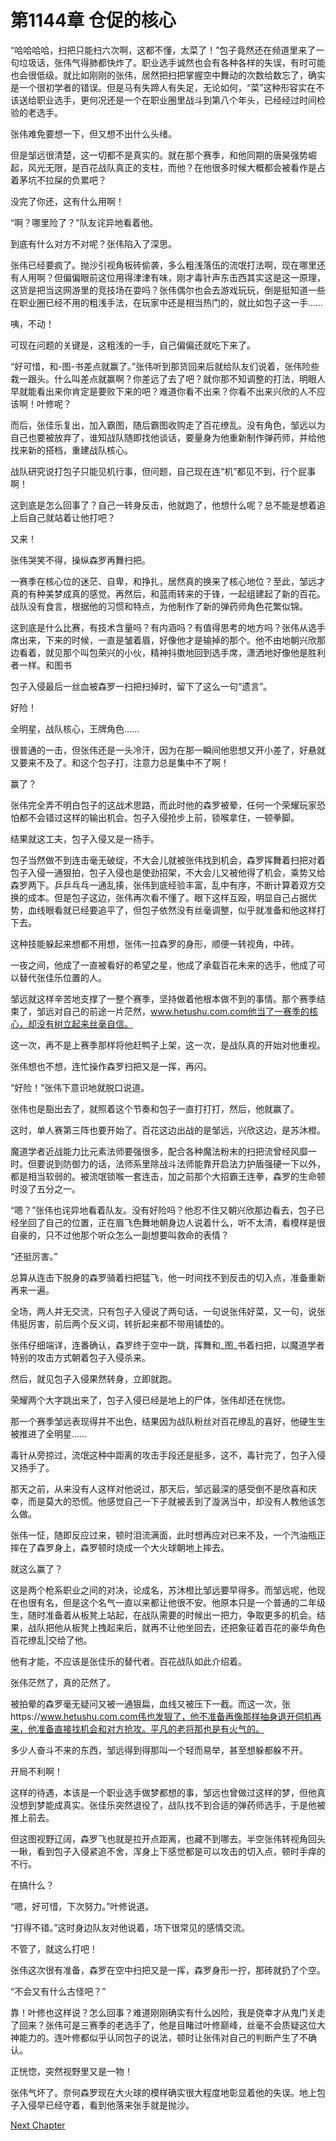 # 第1144章 仓促的核心

“哈哈哈哈，扫把只能扫六次啊，这都不懂，太菜了！”包子竟然还在频道里来了一句垃圾话，张伟气得肺都快炸了。职业选手诚然也会有各种各样的失误，有时可能也会很低级。就比如刚刚的张伟，居然把扫把掌握空中舞动的次数给数忘了，确实是一个很初学者的错误。但是马有失蹄人有失足，无论如何，“菜”这种形容实在不该送给职业选手，更何况还是一个在职业圈里战斗到第八个年头，已经经过时间检验的老选手。

张伟难免要想一下，但又想不出什么头绪。

但是邹远很清楚，这一切都不是真实的。就在那个赛季，和他同期的唐昊强势崛起，风光无限，是百花战队真正的支柱，而他？在他很多时候大概都会被看作是占着茅坑不拉屎的负累吧？

没完了你还，这有什么用啊！

“啊？哪里险了？”队友诧异地看着他。

到底有什么对方不对呢？张伟陷入了深思。

张伟已经要疯了。抛沙引视角板砖偷袭，多么粗浅落伍的流氓打法啊，现在哪里还有人用啊？但偏偏眼前这位用得津津有味，刚才毒针声东击西其实这是这一原理，这货是把当这网游里的竞技场在耍吗？张伟偶尔也会去游戏玩玩，倒是挺知道一些在职业圈已经不用的粗浅手法，在玩家中还是相当热门的，就比如包子这一手……

咦，不动！

可现在问题的关键是，这粗浅的一手，自己偏偏还就吃下来了。

“好可惜，和-图-书差点就赢了。”张伟听到那货回来后就给队友们说着，张伟险些栽一跟头。什么叫差点就赢啊？你差远了去了吧？就你那不知调整的打法，明眼人早就能看出来你肯定是要败下来的吧？难道你看不出来？你看不出来兴欣的人不应该啊！叶修呢？

而后，张佳乐复出，加入霸图，随后霸图收购走了百花缭乱。没有角色，邹远以为自己也要被放弃了，谁知战队随即找他谈话，要量身为他重新制作弹药师，并给他找来新的搭档，重建战队核心。

战队研究说打包子只能见机行事，但问题，自己现在连“机”都见不到，行个屁事啊！

这到底是怎么回事了？自己一转身反击，他就跑了，他想什么呢？总不能是想着追上后自己就站着让他打吧？

又来！

张伟哭笑不得，操纵森罗再舞扫把。

一赛季在核心位的迷茫、自卑，和挣扎，居然真的换来了核心地位？至此，邹远才真的有种美梦成真的感觉。再然后，和蓝雨转来的于锋，一起组建起了新的百花。战队没有食言，根据他的习惯和特点，为他制作了新的弹药师角色花繁似锦。

这到底是什么比赛，有技术含量吗？有内涵吗？有值得思考的地方吗？张伟从选手席出来，下来的时候，一直是皱着眉，好像他才是输掉的那个。他不由地朝兴欣那边看着，就见那个叫包荣兴的小伙，精神抖擞地回到选手席，潇洒地好像他是胜利者一样。和图书

包子入侵最后一丝血被森罗一扫把扫掉时，留下了这么一句“遗言”。

好险！

全明星，战队核心，王牌角色……

很普通的一击，但张伟还是一头冷汗，因为在那一瞬间他思想又开小差了，好悬就又要来不及了。和这个包子打，注意力总是集中不了啊！

赢了？

张伟完全弄不明白包子的这战术思路，而此时他的森罗被晕，任何一个荣耀玩家恐怕都不会错过这样的输出机会。包子入侵抢步上前，锁喉拿住，一顿拳脚。

结果就这工夫，包子入侵又是一扬手。

包子当然做不到连击毫无破绽，不大会儿就被张伟找到机会，森罗挥舞着扫把对着包子入侵一通狠拍，包子入侵也是使劲招架，不大会儿又被他得了机会，乘势又给森罗两下。乒乒乓乓一通乱揍，张伟到底经验丰富，乱中有序，不断计算着双方交换的成本。但是包子这边，张伟再次看不懂了。眼下这样互殴，明显自己占据优势，血线眼看就已经要追平了，但包子依然没有丝毫调整，似乎就准备和他这样打下去。

这种技能躲起来想都不用想，张伟一拉森罗的身形，顺便一转视角，中砖。

一夜之间，他成了一直被看好的希望之星，他成了承载百花未来的选手，他成了可以替代张佳乐位置的人。

邹远就这样辛苦地支撑了一整个赛季，坚持做着他根本做不到的事情。那个赛季结束了，邹远对自己的前途一片茫然，www.hetushu.com.com他当了一赛季的核心，却没有树立起来丝毫自信。

这一次，再不是上赛季那样将他赶鸭子上架，这一次，是战队真的开始对他重视。

张伟想也不想，连忙操作森罗扫把又是一挥，再闪。

“好险！”张伟下意识地就脱口说道。

张伟也是豁出去了，就照着这个节奏和包子一直打打打，然后，他就赢了。

这时，单人赛第三阵也要开始了。百花这边出战的是邹远，兴欣这边，是苏沐橙。

魔道学者近战能力比元素法师要强很多，配合各种魔法粉末的扫把流曾经风靡一时。但要说到防御力的话，法师系里除战斗法师能靠开启法力护盾强硬一下以外，都是相当软弱的。被流氓锁喉一套连击，加之前那个大招霸王连拳，森罗的生命顿时没了五分之一。

“嗯？”张伟也诧异地看着队友。没有好险吗？他忍不住又朝兴欣那边看去，包子已经坐回了自己的位置，正在眉飞色舞地朝身边人说着什么，听不太清，看模样是很自豪的，只不过他那个听众怎么一副想要叫救命的表情？

“还挺厉害。”

总算从连击下脱身的森罗骑着扫把猛飞，他一时间找不到反击的切入点，准备重新再来一遍。

全场，两人并无交流，只有包子入侵说了两句话，一句说张伟好菜，又一句，说张伟挺厉害，前后两个反义词，转折起来都不带用铺垫的。

张伟仔细端详，连番确认，森罗终于空中一跳，挥舞和_图_书着扫把，以魔道学者特别的攻击方式朝着包子入侵杀来。

然后，就见包子入侵果然转身，立即就跑。

荣耀两个大字跳出来了，包子入侵已经是地上的尸体，张伟却还在恍惚。

那一个赛季邹远表现得并不出色，结果因为战队粉丝对百花缭乱的喜好，他硬生生被推进了全明星……

毒针从旁掠过，流氓这种中距离的攻击手段还是挺多，这不，毒针完了，包子入侵又扬手了。

那天之前，从来没有人这样对他说过，那天后，邹远最深的感受倒不是欣喜和庆幸，而是莫大的恐慌。他感觉自己一下子就被丢到了漩涡当中，却没有人教他该怎么做。

张伟一怔，随即反应过来，顿时泪流满面，此时想再应对已来不及，一个汽油瓶正摔在了森罗身上，森罗顿时烧成一个大火球朝地上摔去。

就这么赢了？

这是两个枪系职业之间的对决，论成名，苏沐橙比邹远要早得多。而邹远呢，他现在也很有名，但是这个名气一直以来都让他很不安。他原本只是一个普通的二年级生，随时准备着从板凳上站起，在战队需要的时候出一把力，争取更多的机会。结果，战队把他从板凳上拽起来后，就再不让他坐回去，还把象征着百花的豪华角色百花缭乱|交给了他。

他有才能，不应该是张佳乐的替代者。百花战队如此介绍着。

张伟茫然了，真的茫然了。

被拍晕的森罗毫无疑问又被一通狠扁，血线又被压下一截。而这一次，张https://www.hetushu.com.com伟也发狠了，他不准备再像那样抽身退开伺机再来，他准备直接找机会和对方抢攻。平凡的老将那也是有火气的。

多少人奋斗不来的东西，邹远得到得那叫一个轻而易举，甚至想躲都躲不开。

开局不利啊！

这样的待遇，本该是一个职业选手做梦都想的事，邹远也曾做过这样的梦，但他真没想到梦能成真实。张佳乐突然退役了，战队找不到合适的弹药师选手，于是他被推上前去。

但这图视野辽阔，森罗飞也就是拉开点距离，也藏不到哪去。半空张伟转视角回头一瞅，看到包子入侵紧追不舍，浑身上下感觉都是可以攻击的切入点，顿时手痒的不行。

在搞什么？

“嗯，好可惜，下次努力。”叶修说道。

“打得不错。”这时身边队友对他说着，场下很常见的感情交流。

不管了，就这么打吧！

张伟这次很有准备，森罗在空中扫把又是一挥，森罗身形一拧，那砖就扔了个空。

“不会又有什么古怪吧？”

靠！叶修也这样说？怎么回事？难道刚刚确实有什么凶险，我是侥幸才从鬼门关走了回来？张伟可是三赛季的老选手了，他是目睹过叶修巅峰，丝毫不会质疑这位大神能力的。连叶修都似乎认同包子的说法，顿时让张伟对自己的判断产生了不确认。

正恍惚，突然视野里又是一物！

张伟气坏了。奈何森罗现在大火球的模样确实很大程度地彰显着他的失误。地上包子入侵早已经守着，看到他落来张手就是抛沙。



[Next Chapter](%E7%AC%AC1145%E7%AB%A0%20%E6%9E%AA%E7%82%AE%E4%B8%8E%E5%BC%B9%E8%8D%AF1.md)